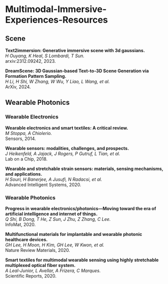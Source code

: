 # Multimodal-Immersive-Experiences-Resources

## Scene

**Text2immersion: Generative immersive scene with 3d gaussians.**<br>
*H Ouyang, K Heal, S Lombardi, T Sun.*<br>
arxiv:2312.09242, 2023.

**DreamScene: 3D Gaussian-based Text-to-3D Scene Generation via Formation Pattern Sampling.**<br>
*H Li, H Shi, W Zhang, W Wu, Y Liao, L Wang, et al.*<br>
ArXiv, 2024. 

## Wearable Photonics

### Wearable Electronics

**Wearable electronics and smart textiles: A critical review.**<br>
*M Stoppa, A Chiolerio.*<br>
Sensors, 2014.

**Wearable sensors: modalities, challenges, and prospects.**<br>
*J Heikenfeld, A Jajack, J Rogers, P Gutruf, L Tian, et al.*<br>
Lab on a Chip, 2018. 

**Wearable and stretchable strain sensors: materials, sensing mechanisms, and applications.**<br>
*H Souri, H Banerjee, A Jusufi, N Radacsi, et al.*<br>
Advanced Intelligent Systems, 2020. 

### Wearable Photonics

**Progress in wearable electronics/photonics—Moving toward the era of artificial intelligence and internet of things.**<br>
*Q Shi, B Dong, T He, Z Sun, J Zhu, Z Zhang, C Lee.*<br>
InfoMat, 2020.

**Multifunctional materials for implantable and wearable photonic healthcare devices.**<br>
*GH Lee, H Moon, H Kim, GH Lee, W Kwon, et al.*<br>
Nature Review Materials, 2020.

**Smart textiles for multimodal wearable sensing using highly stretchable multiplexed optical fiber system.**<br>
*A Leal-Junior, L Avellar, A Frizera, C Marques.*<br>
Scientific Reports, 2020.

